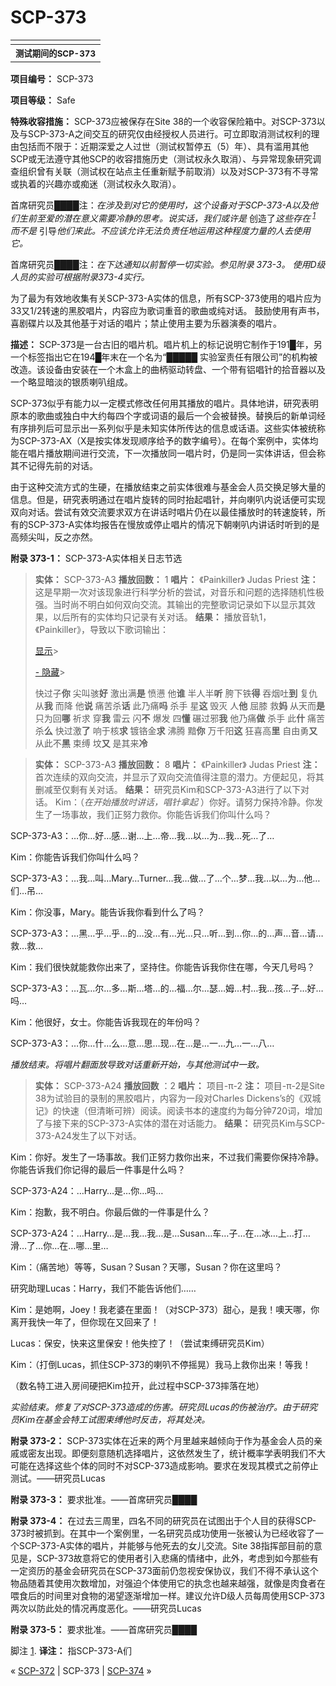# SCP-373
                        



<table class='wiki-content-table'>
 <tr>
  <td colspan='2'
      rowspan='1' />
 </tr>
 <tr>
  <th colspan='2'
      rowspan='1'>
   <sup>&#27979;&#35797;&#26399;&#38388;&#30340;SCP-373</sup>
  </th>
 </tr>
</table>

**项目编号：** SCP-373

**项目等级：** Safe

**特殊收容措施：** SCP-373应被保存在Site 38的一个收容保险箱中。对SCP-373以及与SCP-373-A之间交互的研究仅由经授权人员进行。可立即取消测试权利的理由包括而不限于：近期深爱之人过世（测试权暂停五（5）年）、具有滥用其他SCP或无法遵守其他SCP的收容措施历史（测试权永久取消）、与异常现象研究调查组织曾有关联（测试权在站点主任重新赋予前取消）以及对SCP-373有不寻常或执着的兴趣亦或痴迷（测试权永久取消）。

首席研究员████注：*在涉及到对它的使用时，这个设备对于SCP-373-A以及他们生前至爱的潜在意义需要冷静的思考。说实话，我们或许是* 创造了*这些存在<sup class='footnoteref'>
 <a shape='rect' class='footnoteref' id='footnoteref-1' href='javascript:;' onclick='WIKIDOT.page.utils.scrollToReference(&apos;footnote-1&apos;)'>1</a>
</sup>而不是* 引导*他们来此。不应该允许无法负责任地运用这种程度力量的人去使用它。* 

首席研究员████注：*在下达通知以前暂停一切实验。参见附录 373-3。* *使用D级人员的实验可根据附录373-4实行。* 

为了最为有效地收集有关SCP-373-A实体的信息，所有SCP-373使用的唱片应为33又1/2转速的黑胶唱片，内容应为歌词重音的歌曲或纯对话。
鼓励使用有声书，喜剧碟片以及其他基于对话的唱片；禁止使用主要为乐器演奏的唱片。

**描述：** SCP-373是一台古旧的唱片机。唱片机上的标记说明它制作于191█年，另一个标签指出它在194█年末在一个名为“█████ 实验室责任有限公司”的机构被改造。该设备由安装在一个木盒上的曲柄驱动转盘、一个带有铝唱针的拾音器以及一个略显暗淡的银质喇叭组成。

SCP-373似乎有能力以一定模式修改任何用其播放的唱片。具体地讲，研究表明原本的歌曲或独白中大约每四个字或词语的最后一个会被替换。替换后的新单词经有序排列后可显示出一系列似乎是未知实体所传达的信息或话语。这些实体被统称为SCP-373-AX（X是按实体发现顺序给予的数字编号）。在每个案例中，实体均能在唱片播放期间进行交流，下一次播放同一唱片时，仍是同一实体讲话，但会称其不记得先前的对话。

由于这种交流方式的生硬，在播放结束之前实体很难与基金会人员交换足够大量的信息。但是，研究表明通过在唱片旋转的同时抬起唱针，并向喇叭内说话便可实现双向对话。尝试有效交流要求双方在讲话时唱片仍在以最佳播放时的转速旋转，所有的SCP-373-A实体均报告在慢放或停止唱片的情况下朝喇叭内讲话时听到的是高频尖叫，反之亦然。

**附录 373-1：** SCP-373-A实体相关日志节选


> **实体：** SCP-373-A3
**播放回数：** 1
**唱片：** 《Painkiller》 Judas Priest
**注：** 这是早期一次对该现象进行科学分析的尝试，对音乐和问题的选择随机性极强。当时尚不明白如何双向交流。其输出的完整歌词记录如下以显示其效果，以后所有的实体均只记录有关对话。
**结果：** 播放音轨1，《Painkiller》，导致以下歌词输出：
> 
> 
> <a shape='rect' class='collapsible-block-link' href='javascript:;'>&#26174;&#31034;</a>> 
> 
> <a shape='rect' class='collapsible-block-link' href='javascript:;'>-&#160;&#38544;&#34255;</a>> 
> 
> 快过子**你** 
尖叫骇**好** 
激出满**是** 愤懑
他**谁** 半人半**听** 
胯下铁**得** 
吞烟吐**到** 
复仇从**我** 而降
他**说** 痛苦杀**话** 
此乃痛**吗** 杀手
星**这** 毁灭
人**他** 屈膝
救**妈** 从天而**是** 
只为回**哪** 祈求
穿**我** 雷云
闪**不** 爆发
四**懂** 碾过邪**我** 
他乃痛**做** 杀手
此**什** 痛苦杀**么** 
快过激**了** 
响于核**求** 
镀铬金**求** 沸腾
黯**你** 万千阳**这** 
狂喜高**里** 
自由勇**又** 
从此不**黑** 束缚
坟**又** 是其来**冷** 
> 
> 
> 
> 


> **实体：** SCP-373-A3
**播放回数：** 8
**唱片：** 《Painkiller》 Judas Priest
**注：** 首次连续的双向交流，并显示了双向交流值得注意的潜力。方便起见，将其删减至仅剩有关对话。
**结果：** 研究员Kim和SCP-373-A3进行了以下对话。
Kim：（*在开始播放时讲话，唱针拿起* ）你好。请努力保持冷静。你发生了一场事故，我们正努力救你。你能告诉我们你叫什么吗？

SCP-373-A3：…你…好…感…谢…上…帝…我…以…为…我…死…了…

Kim：你能告诉我们你叫什么吗？

SCP-373-A3：…我…叫…Mary…Turner…我…做…了…个…梦…我…以…为…他…们…吊…

Kim：你没事，Mary。能告诉我你看到什么了吗？

SCP-373-A3：…黑…乎…乎…的…没…有…光…只…听…到…你…的…声…音…请…救…救…

Kim：我们很快就能救你出来了，坚持住。你能告诉我你住在哪，今天几号吗？

SCP-373-A3：…瓦…尔…多…斯…塔…的…福…尔…瑟…姆…村…我…孩…子…好…吗…

Kim：他很好，女士。你能告诉我现在的年份吗？

SCP-373-A3：…你…什…么…意…思…现…在…是…一…九…一…八…

*播放结束。将唱片翻面放导致对话重新开始，与其他测试中一致。* 
> 


> **实体：** SCP-373-A24
**播放回数** ：2
**唱片：** 项目-π-2
**注：** 项目-π-2是Site 38为试验目的录制的黑胶唱片，内容为一段对Charles Dickens’s的《双城记》的快速（但清晰可辨）阅读。阅读书本的速度约为每分钟720词，增加了与接下来的SCP-373-A实体的潜在对话能力。
**结果：** 研究员Kim与SCP-373-A24发生了以下对话。

Kim：你好。发生了一场事故。我们正努力救你出来，不过我们需要你保持冷静。你能告诉我们你记得的最后一件事是什么吗？

SCP-373-A24：…Harry…是…你…吗…

Kim：抱歉，我不明白。你最后做的一件事是什么？

SCP-373-A24：…Harry…是…我…我…是…Susan…车…子…在…冰…上…打…滑…了…你…在…哪…里…

Kim：（痛苦地）等等，Susan？Susan？天哪，Susan？你在这里吗？

研究助理Lucas：Harry，我们不能告诉他们……

Kim：是她啊，Joey！我老婆在里面！（对SCP-373）甜心，是我！噢天哪，你离开我快一年了，但你现在又回来了！

Lucas：保安，快来这里保安！他失控了！（尝试束缚研究员Kim）

Kim：（打倒Lucas，抓住SCP-373的喇叭不停摇晃）我马上救你出来！等我！

（数名特工进入房间硬把Kim拉开，此过程中SCP-373摔落在地）

*实验结束。修复了对SCP-373造成的伤害。研究员Lucas的伤被治疗。由于研究员Kim在基金会特工试图束缚他时反击，将其处决。* 
> 

**附录 373-2：** SCP-373实体在近来的两个月里越来越倾向于作为基金会人员的亲戚或密友出现。即便刻意随机选择唱片，这依然发生了，统计概率学表明我们不大可能在选择这些个体的同时不对SCP-373造成影响。要求在发现其模式之前停止测试。——研究员Lucas

**附录 373-3：** 要求批准。——首席研究员████

**附录 373-4：** 在过去三周里，四名不同的研究员在试图出于个人目的获得SCP-373时被抓到。在其中一个案例里，一名研究员成功使用一张被认为已经收容了一个SCP-373-A实体的唱片，并能够与他死去的女儿交流。Site 38指挥部目前的意见是，SCP-373故意将它的使用者引入悲痛的情绪中，此外，考虑到如今那些有一定资历的基金会研究员在SCP-373面前仍忽视安保协议，我们不得不承认这个物品随着其使用次数增加，对强迫个体使用它的执念也越来越强，就像是肉食者在喂食后的时间里对食物的渴望逐渐增加一样。建议允许D级人员每周使用SCP-373两次以防此处的情况再度恶化。——研究员Lucas

**附录 373-5：** 要求批准。——首席研究员████


脚注
<a shape='rect' href='javascript:;' onclick='WIKIDOT.page.utils.scrollToReference(&apos;footnoteref-1&apos;)'>1</a>. **译注：** 指SCP-373-A们



« [SCP-372](/scp-372) | SCP-373 | [SCP-374](/scp-374) »





                    